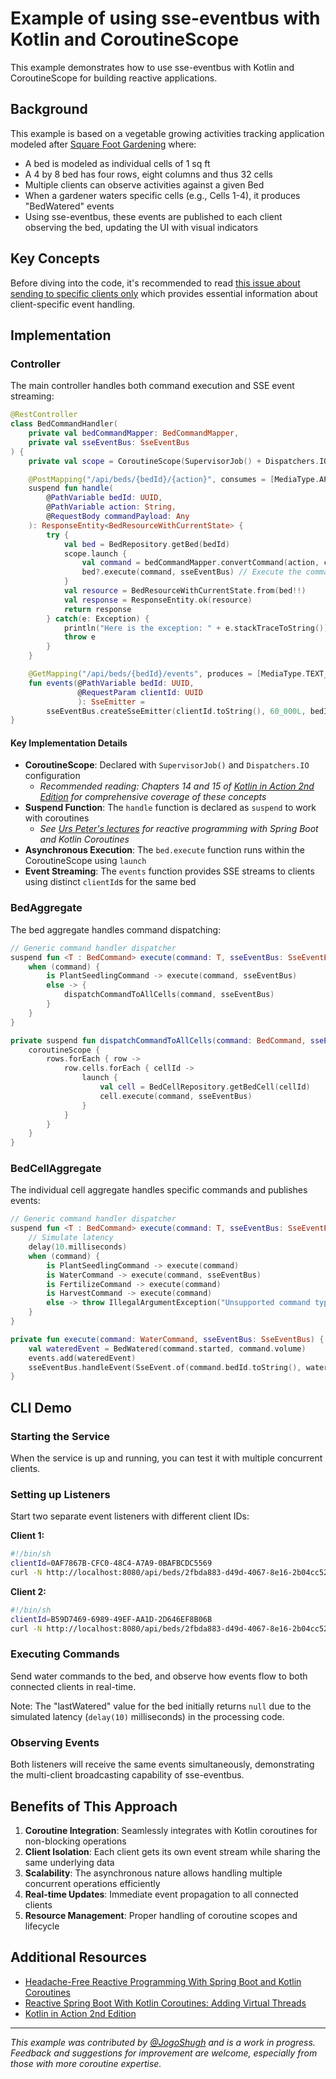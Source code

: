 # Example of using sse-eventbus with Kotlin and CoroutineScope

This example demonstrates how to use sse-eventbus with Kotlin and CoroutineScope for building reactive applications.

## Background

This example is based on a vegetable growing activities tracking application modeled after [Square Foot Gardening](https://squarefootgardening.org/) where:
- A bed is modeled as individual cells of 1 sq ft
- A 4 by 8 bed has four rows, eight columns and thus 32 cells
- Multiple clients can observe activities against a given Bed
- When a gardener waters specific cells (e.g., Cells 1-4), it produces "BedWatered" events
- Using sse-eventbus, these events are published to each client observing the bed, updating the UI with visual indicators

## Key Concepts

Before diving into the code, it's recommended to read [this issue about sending to specific clients only](https://github.com/ralscha/sse-eventbus/issues/4) which provides essential information about client-specific event handling.

## Implementation

### Controller

The main controller handles both command execution and SSE event streaming:

```kotlin
@RestController
class BedCommandHandler(
    private val bedCommandMapper: BedCommandMapper,
    private val sseEventBus: SseEventBus
) {
    private val scope = CoroutineScope(SupervisorJob() + Dispatchers.IO)

    @PostMapping("/api/beds/{bedId}/{action}", consumes = [MediaType.APPLICATION_JSON_VALUE])
    suspend fun handle(
        @PathVariable bedId: UUID,
        @PathVariable action: String,
        @RequestBody commandPayload: Any
    ): ResponseEntity<BedResourceWithCurrentState> {
        try {
            val bed = BedRepository.getBed(bedId)
            scope.launch {
                val command = bedCommandMapper.convertCommand(action, commandPayload)
                bed?.execute(command, sseEventBus) // Execute the command directly
            }
            val resource = BedResourceWithCurrentState.from(bed!!)
            val response = ResponseEntity.ok(resource)
            return response
        } catch(e: Exception) {
            println("Here is the exception: " + e.stackTraceToString())
            throw e
        }
    }

    @GetMapping("/api/beds/{bedId}/events", produces = [MediaType.TEXT_EVENT_STREAM_VALUE])
    fun events(@PathVariable bedId: UUID,
               @RequestParam clientId: UUID
               ): SseEmitter =
        sseEventBus.createSseEmitter(clientId.toString(), 60_000L, bedId.toString())
}
```

#### Key Implementation Details

- **CoroutineScope**: Declared with `SupervisorJob()` and `Dispatchers.IO` configuration
  - *Recommended reading: Chapters 14 and 15 of [Kotlin in Action 2nd Edition](https://www.manning.com/books/kotlin-in-action-second-edition) for comprehensive coverage of these concepts*
- **Suspend Function**: The `handle` function is declared as `suspend` to work with coroutines
  - *See [Urs Peter's lectures](https://www.youtube.com/watch?v=ahTXElHrV0c&list=RDCMUCP7uiEZIqci43m22KDl0sNw&index=2) for reactive programming with Spring Boot and Kotlin Coroutines*
- **Asynchronous Execution**: The `bed.execute` function runs within the CoroutineScope using `launch`
- **Event Streaming**: The `events` function provides SSE streams to clients using distinct `clientId`s for the same bed

### BedAggregate

The bed aggregate handles command dispatching:

```kotlin
// Generic command handler dispatcher
suspend fun <T : BedCommand> execute(command: T, sseEventBus: SseEventBus) {
    when (command) {
        is PlantSeedlingCommand -> execute(command, sseEventBus)
        else -> {
            dispatchCommandToAllCells(command, sseEventBus)
        }
    }
}

private suspend fun dispatchCommandToAllCells(command: BedCommand, sseEventBus: SseEventBus) {
    coroutineScope {
        rows.forEach { row ->
            row.cells.forEach { cellId ->
                launch {
                    val cell = BedCellRepository.getBedCell(cellId)
                    cell.execute(command, sseEventBus)
                }
            }
        }
    }
}
```

### BedCellAggregate

The individual cell aggregate handles specific commands and publishes events:

```kotlin
// Generic command handler dispatcher
suspend fun <T : BedCommand> execute(command: T, sseEventBus: SseEventBus) {
    // Simulate latency
    delay(10.milliseconds)
    when (command) {
        is PlantSeedlingCommand -> execute(command)
        is WaterCommand -> execute(command, sseEventBus)
        is FertilizeCommand -> execute(command)
        is HarvestCommand -> execute(command)
        else -> throw IllegalArgumentException("Unsupported command type")
    }
}

private fun execute(command: WaterCommand, sseEventBus: SseEventBus) {
    val wateredEvent = BedWatered(command.started, command.volume)
    events.add(wateredEvent)
    sseEventBus.handleEvent(SseEvent.of(command.bedId.toString(), wateredEvent))
}
```

## CLI Demo

### Starting the Service

When the service is up and running, you can test it with multiple concurrent clients.

### Setting up Listeners

Start two separate event listeners with different client IDs:

**Client 1:**
```bash
#!/bin/sh
clientId=0AF7867B-CFC0-48C4-A7A9-0BAFBCDC5569
curl -N http://localhost:8080/api/beds/2fbda883-d49d-4067-8e16-2b04cc523111/events?clientId=$clientId
```

**Client 2:**
```bash
#!/bin/sh
clientId=B59D7469-6989-49EF-AA1D-2D646EF8B06B
curl -N http://localhost:8080/api/beds/2fbda883-d49d-4067-8e16-2b04cc523111/events?clientId=$clientId
```

### Executing Commands

Send water commands to the bed, and observe how events flow to both connected clients in real-time.

Note: The "lastWatered" value for the bed initially returns `null` due to the simulated latency (`delay(10)` milliseconds) in the processing code.

### Observing Events

Both listeners will receive the same events simultaneously, demonstrating the multi-client broadcasting capability of sse-eventbus.

## Benefits of This Approach

1. **Coroutine Integration**: Seamlessly integrates with Kotlin coroutines for non-blocking operations
2. **Client Isolation**: Each client gets its own event stream while sharing the same underlying data
3. **Scalability**: The asynchronous nature allows handling multiple concurrent operations efficiently
4. **Real-time Updates**: Immediate event propagation to all connected clients
5. **Resource Management**: Proper handling of coroutine scopes and lifecycle

## Additional Resources

- [Headache-Free Reactive Programming With Spring Boot and Kotlin Coroutines](https://www.youtube.com/watch?v=ahTXElHrV0c&list=RDCMUCP7uiEZIqci43m22KDl0sNw&index=2)
- [Reactive Spring Boot With Kotlin Coroutines: Adding Virtual Threads](https://www.youtube.com/watch?v=szl3eWA0VRw)
- [Kotlin in Action 2nd Edition](https://www.manning.com/books/kotlin-in-action-second-edition)

---

*This example was contributed by [@JogoShugh](https://github.com/JogoShugh) and is a work in progress. Feedback and suggestions for improvement are welcome, especially from those with more coroutine expertise.*

